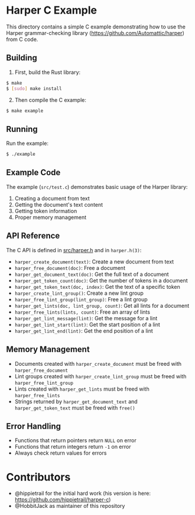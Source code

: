 # Harper C Example

This directory contains a simple C example demonstrating how to use the Harper grammar-checking library (https://github.com/Automattic/harper) from C code.

## Building

1. First, build the Rust library:
```bash
$ make
$ [sudo] make install
```

2. Then compile the C example:
```bash
$ make example
```

## Running

Run the example:
```bash
$ ./example
```

## Example Code

The example (`src/test.c`) demonstrates basic usage of the Harper library:

1. Creating a document from text
2. Getting the document's text content
3. Getting token information
4. Proper memory management

## API Reference

The C API is defined in [src/harper.h](cci:7://file:///Users/hippietrail/harper/harper-c/src/harper.h:0:0-0:0) and in `harper.h(3)`:

- `harper_create_document(text)`: Create a new document from text
- `harper_free_document(doc)`: Free a document
- `harper_get_document_text(doc)`: Get the full text of a document
- `harper_get_token_count(doc)`: Get the number of tokens in a document
- `harper_get_token_text(doc, index)`: Get the text of a specific token
- `harper_create_lint_group()`: Create a new lint group
- `harper_free_lint_group(lint_group)`: Free a lint group
- `harper_get_lints(doc, lint_group, count)`: Get all lints for a document
- `harper_free_lints(lints, count)`: Free an array of lints
- `harper_get_lint_message(lint)`: Get the message for a lint
- `harper_get_lint_start(lint)`: Get the start position of a lint
- `harper_get_lint_end(lint)`: Get the end position of a lint

## Memory Management

- Documents created with `harper_create_document` must be freed with `harper_free_document`
- Lint groups created with `harper_create_lint_group` must be freed with `harper_free_lint_group`
- Lints created with `harper_get_lints` must be freed with `harper_free_lints`
- Strings returned by `harper_get_document_text` and `harper_get_token_text` must be freed with `free()`

## Error Handling

- Functions that return pointers return `NULL` on error
- Functions that return integers return `-1` on error
- Always check return values for errors

# Contributors
- @hippietrail for the initial hard work (his version is here: https://github.com/hippietrail/harper-c)
- @HobbitJack as maintainer of this repository
